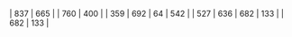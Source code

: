 |  837 | 665 |
|  760 | 400 |
|  359 | 692
|   64 | 542 |
|  527 | 636
|  682 | 133 |
|  682 | 133 |
